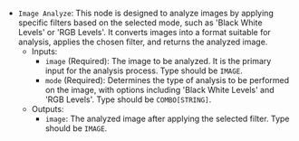 - `Image Analyze`: This node is designed to analyze images by applying specific filters based on the selected mode, such as 'Black White Levels' or 'RGB Levels'. It converts images into a format suitable for analysis, applies the chosen filter, and returns the analyzed image.
    - Inputs:
        - `image` (Required): The image to be analyzed. It is the primary input for the analysis process. Type should be `IMAGE`.
        - `mode` (Required): Determines the type of analysis to be performed on the image, with options including 'Black White Levels' and 'RGB Levels'. Type should be `COMBO[STRING]`.
    - Outputs:
        - `image`: The analyzed image after applying the selected filter. Type should be `IMAGE`.
